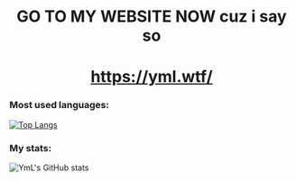 <div id="header" align="center">
  <h1>GO TO MY WEBSITE NOW cuz i say so<h1/>
  <a href="https://yml.wtf/">https://yml.wtf/</a>
</div>

### Most used languages:
[![Top Langs](https://github-readme-stats.vercel.app/api/top-langs/?username=notyml&langs_count=8&theme=dracula)](https://github.com/notyml/github-readme-stats)



### My stats:
![YmL's GitHub stats](https://github-readme-stats.vercel.app/api?username=notyml&show_icons=true&theme=radical)
